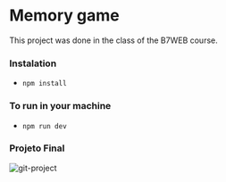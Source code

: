 # Memory game

This project was done in the class of the B7WEB course.

### Instalation

- `npm install`

### To run in your machine

- `npm run dev`

### Projeto Final

![git-project](https://user-images.githubusercontent.com/76456239/210282909-1bd9d36a-f517-499b-b4e1-1c5451e511d0.png)
